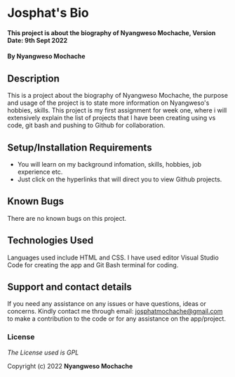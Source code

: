 # Josphat's Bio

#### This project is about the biography of Nyangweso Mochache, Version Date: 9th Sept 2022

#### By **Nyangweso Mochache**

## Description

This is a project about the biography of Nyangweso Mochache, the purpose and usage of the project is to state more information on Nyangweso's hobbies, skills. This project is my first assignment for week one, where i will extensively explain the list of projects that I have been creating using vs code, git bash and pushing to Github for collaboration.

## Setup/Installation Requirements

- You will learn on my background infomation, skills, hobbies, job experience etc.
- Just click on the hyperlinks that will direct you to view Github projects.


## Known Bugs

There are no known bugs on this project.

## Technologies Used

Languages used include HTML and CSS. I have used editor Visual Studio Code for creating the app and Git Bash terminal for coding.

## Support and contact details

If you need any assistance on any issues or have questions, ideas or concerns. Kindly contact me through email: josphatmochache@gmail.com to make a contribution to the code or for any assistance on the app/project.

### License

_The License used is GPL_

Copyright (c) 2022 **Nyangweso Mochache**

